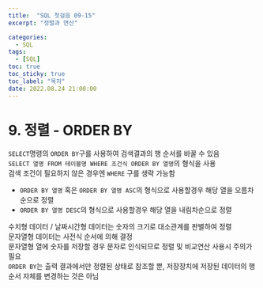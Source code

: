 ```yaml
---
title:  "SQL 첫걸음 09-15"
excerpt: "정렬과 연산"

categories:
  - SQL
tags:
  - [SQL]
toc: true
toc_sticky: true
toc_label: "목차"
date: 2022.08.24 21:00:00
---
```


# 9. 정렬 - ORDER BY
`SELECT`명령의 `ORDER BY`구를 사용하여 검색결과의 행 순서를 바꿀 수 있음    
`SELECT 열명 FROM 테이블명 WHERE 조건식 ORDER BY 열명`의 형식을 사용    
검색 조건이 필요하지 않은 경우엔 `WHERE` 구를 생략 가능함    
* `ORDER BY 열명` 혹은 `ORDER BY 열명 ASC`의 형식으로 사용할경우 해당 열을 오름차순으로 정렬
* `ORDER BY 열명 DESC`의 형식으로 사용할경우 해당 열을 내림차순으로 정렬    

수치형 데이터 / 날짜시간형 데이터는 숫자의 크기로 대소관계를 판별하여 정렬    
문자열형 데이터는 사전식 순서에 의해 결정    
문자열형 열에 숫자를 저장할 경우 문자로 인식되므로 정렬 및 비교연산 사용시 주의가 필요    
`ORDER BY`는 출력 결과에서만 정렬된 상태로 참조할 뿐, 저장장치에 저장된 데이터의 행 순서 자체를 변경하는 것은 아님    
